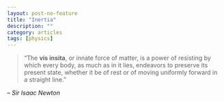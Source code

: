```yaml
---
layout: post-no-feature
title: "Inertia"
description: ""
category: articles
tags: [physics]
---
```


> “The **vis insita**, or innate force of matter, is a power of resisting by which every body, as much as in it lies, endeavors to preserve its present state, whether it be of rest or of moving uniformly forward in a straight line.” 

– *Sir Isaac Newton*